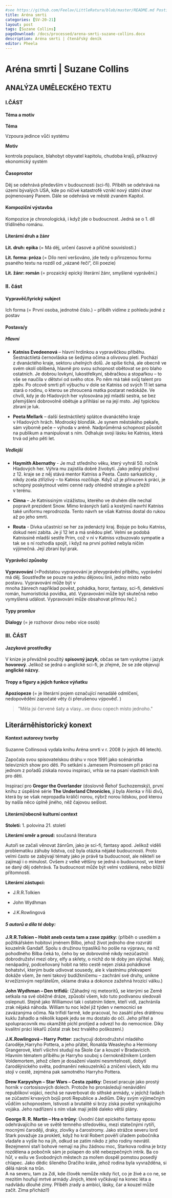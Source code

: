 ```yaml
---
#see https://github.com/Feelav/LittleRatura/blob/master/README.md Posting new books
title: Aréna smrti
categories: [SV-20-21]
layout: post
tags: [Suzane Collins]
pageDownload: /docs/processed/arena-smrti-suzane-collins.docx
description: Aréna smrti | čtenářský deník
editor: Pheela
---
```



# Aréna smrti | Suzane Collins

## ANALÝZA UMĚLECKÉHO TEXTU

### I.ČÁST

#### Téma a motiv

**Téma**

Vzpoura jedince vůči systému

**Motiv**

kontrola populace, blahobyt obyvatel kapitolu, chudoba krajů, příkazový ekonomický systém

#### Časoprostor

Děj se odehrává především v budoucnosti (sci-fi). Příběh se odehrává na
území bývalých USA, kde po ničivé katastrofě vznikl nový státní útvar
pojmenovaný Panem. Dále se odehrává ve městě zvaném Kapitol.

#### Kompoziční výstavba

Kompozice je chronologická, i když jde o budoucnost. Jedná se o 1. díl
třídílného románu.

#### Literární druh a žánr

**Lit. druh: epika** (= Má děj, určení časové a příčné souvislosti.)

**Lit. forma: próza** (= Dílo není veršováno, jde tedy o přirozenou
formu psaného textu na rozdíl od „vázané řeči“, čili poezie)

**Lit. žánr: román** (= prozaický epický literární žánr, smyšlené
vyprávění.)

### II. část

#### Vypravěč/lyrický subject

Ich forma (= První osoba, jednotné číslo.) – příběh vidíme z pohledu
jedné z postav

#### Postava/y

##### Hlavní

- **Katniss Evedeenová** – hlavní hrdinkou a vypravěčkou příběhu.
  Šestnáctiletá černovláska se šedýma očima a olivovou pletí. Pochází
  z dvanáctého kraje, sektoru uhelných dolů. Je spíše tichá, ale
  obecně ve svém okolí oblíbená, hlavně pro svou schopnost obětovat
  se pro blaho ostatních. Je dobrou lovkyní, lukostřelkyní, sběračkou
  a stopařkou – to vše se naučila v dětství od svého otce. Po něm má
  také svůj talent pro zpěv. Po otcově smrti při výbuchu v dole se
  Katniss od svých 11 let sama stará o rodinu, o kterou se zhroucená
  matka postarat nedokáže. Ve chvíli, kdy je do Hladových her
  vylosována její mladší sestra, se bez přemýšlení dobrovolně obětuje
  a přihlásí se na její msto. Její typickou zbraní je luk.

- **Peeta Mellark** – další šestnáctiletý splátce dvanáctého kraje
  v Hladových hrách. Modrooký blonďák. Je synem městského pekaře, sám
  výborně peče – výhoda v aréně. Nadprůměrná schopnost působit na
  publikum a manipulovat s ním. Odhaluje svoji lásku ke Katniss, která
  trvá od jeho pěti let.

##### Vedlejší

 - **Haymith Abernathy** - Je muž středního věku, který vyhrál 50.
  ročník Hladových her. Výhra mu zajistila dobré živobytí. Jako
  jediný přeživsí z 12. kraje se z něj stává mentor Katniss a Peeta.
  Často sarkasticky , nikdy zcela ztřízlivý – to Katniss rozčiluje.
  Když už je přinucen k práci, je schopný poskytnout velmi cenné rady
  ohledně strategie a přežití v terénu.

- **Cinna** – Je Katnissiným vizážistou, kterého ve druhém díle nechal
  popravit prezident Snow. Mimo krásných šatů a kostýmů navrhl Katniss
  také uniformu reprodrozda. Tento návrh se však Katniss dostal do
  rukou až po jeho smrti.

- **Routa** - Dívka učastnící se her za jedenáctý kraj. Bojuje po boku
  Katniss, dokud není zabita. Je jí 12 let a má snědou pleť. Velmi se
  podobá Katnissině mladší sestře Prim, což v ní v Katniss vzbuzovalo
  sympatie a tak se s ní rozhodla spojit, i když na první pohled
  nebyla ničím výjimečná. Její zbraní byl prak.

#### Vyprávěcí způsoby

**Vypravování** (=Podstatou vypravování je
převyprávění příběhu,
vyprávění má děj. Soustřeďte se pouze na jednu dějovou linii, jedno
místo nebo postavu. Vypravování může být v
mnoha žánrech například pověst, pohádka, horor, fantasy, sci-fi, detektivní román, humoristická povídka,
atd. Vypravování může být skutečná nebo vymyšlená událost. Vypravování
může obsahovat přímou řeč.)

#### Typy promluv

**Dialogy** (= je rozhovor dvou nebo více osob)

### III. ČÁST

#### Jazykové prostředky

V knize je převážně použitý **spisovný jazyk**, občas se tam vyskytne i
jazyk **hovorový**. Jelikož se jedná o anglické sci-fi, je zřejmé, že se
zde objevují **anglické názvy**.

#### Tropy a figury a jejich funkce výňatku

**Apoziopeze** (= je literární pojem označující nenadálé odmlčení,
nedopovědění započaté věty či přerušenou výpověď. )

> "Měla jsi červené šaty a vlasy...ve dvou copech místo jednoho."

## Literárněhistorický konext

#### Kontext autorovy tvorby

Suzanne Collinsová vydala knihu Aréna smrti v r. 2008 (v jejich 46
letech).

Započala svou spisovatelskou dráhu v roce 1991 jako scénáristka
televizních show pro děti. Po setkání s Jamesem Proimosem při práci na
jednom z pořadů získala novou inspiraci, vrhla se na psaní vlastních
knih pro děti.

Inspirací pro **Gregor the Overlander** (doslovně Řehoř Suchozemský),
první knihu z úspěšné série **The** **Underland Chronicles**, jí byla
Alenka v říši divů, která by se však nepropadla králičí norou, nýbrž
norou lidskou, pod kterou by našla něco úplně jiného, něž čajovou
sešlost.

#### Literární/obecně kulturní context

**Století:** 1. polovina 21. století

**Literární směr a proud:** současná literatura

Autoři se začali věnovat žánrům, jako je sci-fi, fantasy apod. Jelikož
viděli problematiku záhuby lidstva, což byla otázka nějaké budoucnosti.
Proto velmi často se zabývají tématy jako je právě ta budoucnost, ale
někteří se zajímají i o minulost. Ovšem z velké většiny se jedná o
budoucnost, ve které se daný děj odehrává. Ta budoucnost může být velmi
vzdálená, nebo bližší přítomnosti.

**Literární zástupci:**

- J.R.R.Tolkien

- John Wydhman

- J.K.Rowlingová

##### 5 autorů a díla té doby:

**J.R.R.Tolkien – Hobit aneb cesta tam a zase zpátky**: (příběh o usedlém
a požitkářském hobitovi jménem Bilbo, jehož život jednoho dne rozvrátí
kouzelník Gandalf. Spolu s družinou trpaslíků ho pošle na výpravu, na
níž pohodlného Bilba čeká to, čeho by se dobrovolně nikdy nezúčastnil:
dobrodružství mezi obry, elfy a skřety, o nichž do té doby jen slýchal.
Malý, nenápadný, podceňovaný hobit na této cestě nejen získá pohádkové
bohatství, kterým bude udivovat sousedy, ale k vlastnímu překvapení
dokáže všem, že není takový budižkničemu – zachrání své druhy, unikne
krvežíznivým nepřátelům, oklame draka a dokonce zažehná hrozící válku.)

**John Wydhman – Den** **trifidů**: (Záhadný roj meteoritů, se kterými se
Země setkala na své oběžné dráze, způsobí všem, kdo tuto podívanou
sledovali oslepnutí. Stejně jako Williamovi tak i ostatním lidem, kteří
vidí, zachránila zrak nějaká náhoda. William tu noc ležel již týden
v nemocnici se zavázanýma očima. Na trifidí farmě, kde pracoval, ho
zasáhl přes drátěnou kuklu žahadlo a několik kapek jedu se mu dostalo
do očí. Jeho přítel a spolupracovník mu okamžitě píchl protijed a odvezl
ho do nemocnice. Díky kvalitní práci lékařů zůstal zrak bez trvalého
poškození.)

**J.K.Rowlingová – Harry** **Potter**: zachycují dobrodružství mladého
čaroděje,Harryho Pottera, a jeho přátel, Ronalda Weasleyho a Hermiony
Grangerové, kteří všichni studují na Škole čar a kouzel v Bradavicích.
Hlavním tématem příběhu je Harryho souboj s černokněžníkem Lordem
Voldemortem, jehož cílem je dosažení vlastní nesmrtelnosti, dobytí
čarodějnického světa, podmanění nekouzelníků a zničení všech, kdo mu
stojí v cestě, zejména pak samotného Harryho Pottera.

**Drew Karpyshyn – Star Wars – Cesta zpátky**: Dessel pracuje jako
prostý horník v cortosisových dolech. Protože ho pronásledují
nenávidění republikoví vojáci, nechá se naverbovat do sithské armády,
v jejíchž řadách se zúčastní krvavých bojů proti Republice a Jediům.
Díky svým výjimečným vůdčím schopnostem, lstivosti a brutalitě si brzy
získá pověst vynikajícího vojáka. Jeho nadřízení s ním však mají ještě
daleko větší plány.

**George R. R. Martin – Hra o trůny**: Úvodní část epického fantasy
eposu odehrávajícího se ve světě temného středověku, mezi statečnými
rytíři, mocnými čaroději, draky, zlovlky a čarostromy. Jako strážce
severu lord Stark považuje za prokletí, když ho král Robert pověří
úřadem pobočníka vladaře a vyšle ho na jih, odkud se zatím nikdo z
jeho rodiny nevrátil. Bezejmenní staří bohové nemají na jihu žádnou moc,
Starkova rodina je brzy rozdělena a pobočník sám je polapen do sítě
nebezpečných intrik. Ba co hůř, v exilu ve Svobodných městech za mořem
dospěl pomstou posedlý chlapec. Jako dědic šíleného Dračího krále, jehož
rodina byla vyvražděna, si dělá nárok na trůn.  
A na severu, tam za Zdí, kde člověk nemůže nikdy říct, co je živé a co
ne, se mezitím houfují mrtvé armády Jiných, které vyčkávají na konec
léta a nadvládu dlouhé zimy. Příběh zrady a ambicí, lásky, čar a kouzel
může začít. Zima přichází\!)
